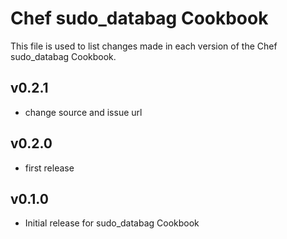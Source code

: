 # Chef sudo_databag Cookbook

This file is used to list changes made in each version of the Chef sudo_databag Cookbook.

## v0.2.1

- change source and issue url

## v0.2.0

- first release

## v0.1.0

- Initial release for sudo_databag Cookbook
